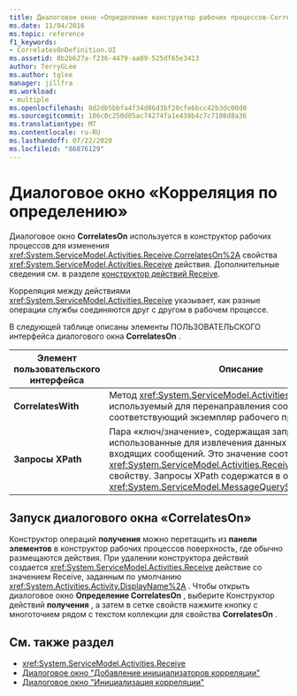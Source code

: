 ```yaml
---
title: Диалоговое окно «Определение конструктор рабочих процессов-CorrelatesOn»
ms.date: 11/04/2016
ms.topic: reference
f1_keywords:
- CorrelatesOnDefinition.UI
ms.assetid: 8b2b627a-f236-4479-aa09-525df65e3413
author: TerryGLee
ms.author: tglee
manager: jillfra
ms.workload:
- multiple
ms.openlocfilehash: 8d2db5bbfa4f34d86d3bf20cfe6bcc42b3dc00d0
ms.sourcegitcommit: 186c0c250d85ac74274fa1e438b4c7c7108d8a36
ms.translationtype: MT
ms.contentlocale: ru-RU
ms.lasthandoff: 07/22/2020
ms.locfileid: "86876129"
---
```

# <a name="correlateson-definition-dialog-box"></a>Диалоговое окно «Корреляция по определению»

Диалоговое окно **CorrelatesOn** используется в конструктор рабочих процессов для изменения <xref:System.ServiceModel.Activities.Receive.CorrelatesOn%2A> свойства <xref:System.ServiceModel.Activities.Receive> действия. Дополнительные сведения см. в разделе [конструктор действий Receive](../workflow-designer/receive-activity-designer.md).

Корреляция между действиями <xref:System.ServiceModel.Activities.Receive> указывает, как разные операции службы соединяются друг с другом в рабочем процессе.

В следующей таблице описаны элементы ПОЛЬЗОВАТЕЛЬСКОГО интерфейса диалогового окна **CorrelatesOn** .

|Элемент пользовательского интерфейса|Описание|
|-|-----------------|
|**CorrelatesWith**|Метод <xref:System.ServiceModel.Activities.CorrelationHandle>, используемый для перенаправления сообщения в соответствующий экземпляр рабочего процесса.|
|**Запросы XPath**|Пара «ключ/значение», содержащая запросы, использованные для извлечения данных корреляции из входящих сообщений. Это значение соответствует <xref:System.ServiceModel.Activities.Receive.CorrelatesOn%2A> свойству. Запросы XPath содержатся в объекте <xref:System.ServiceModel.MessageQuerySet>.|

## <a name="to-launch-the-correlateson-dialog-box"></a>Запуск диалогового окна «CorrelatesOn»

Конструктор операций **получения** можно перетащить из **панели элементов** в конструктор рабочих процессов поверхность, где обычно размещаются действия. При удалении конструктора действий создается <xref:System.ServiceModel.Activities.Receive> действие со значением Receive, заданным по умолчанию <xref:System.Activities.Activity.DisplayName%2A> . Чтобы открыть диалоговое окно **Определение CorrelatesOn** , выберите Конструктор действий **получения** , а затем в сетке свойств нажмите кнопку с многоточием рядом с текстом коллекции для свойства **CorrelatesOn** .

## <a name="see-also"></a>См. также раздел

- <xref:System.ServiceModel.Activities.Receive>
- [Диалоговое окно "Добавление инициализаторов корреляции"](../workflow-designer/add-correlationinitializers-dialog-box.md)
- [Диалоговое окно "Инициализация корреляции"](../workflow-designer/initialize-correlation-dialog-box.md)